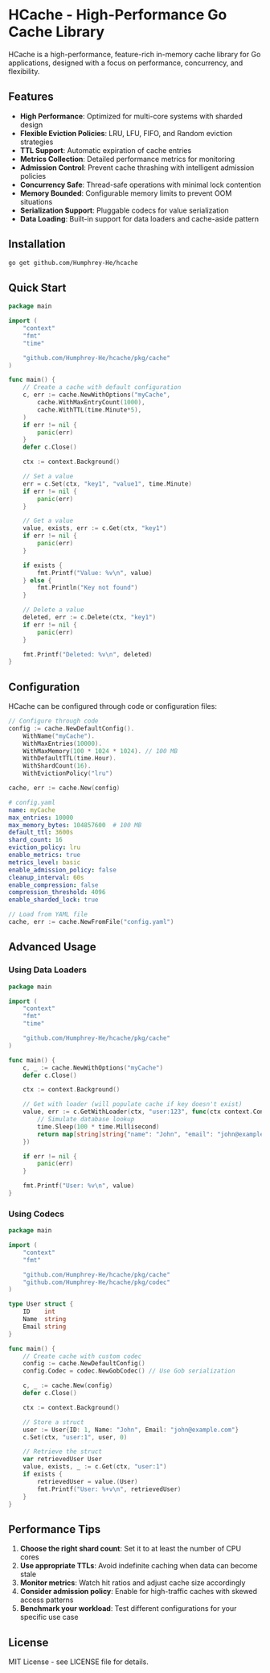 # HCache - High-Performance Go Cache Library

HCache is a high-performance, feature-rich in-memory cache library for Go applications, designed with a focus on performance, concurrency, and flexibility.

## Features

- **High Performance**: Optimized for multi-core systems with sharded design
- **Flexible Eviction Policies**: LRU, LFU, FIFO, and Random eviction strategies
- **TTL Support**: Automatic expiration of cache entries
- **Metrics Collection**: Detailed performance metrics for monitoring
- **Admission Control**: Prevent cache thrashing with intelligent admission policies
- **Concurrency Safe**: Thread-safe operations with minimal lock contention
- **Memory Bounded**: Configurable memory limits to prevent OOM situations
- **Serialization Support**: Pluggable codecs for value serialization
- **Data Loading**: Built-in support for data loaders and cache-aside pattern

## Installation

```bash
go get github.com/Humphrey-He/hcache
```

## Quick Start

```go
package main

import (
	"context"
	"fmt"
	"time"

	"github.com/Humphrey-He/hcache/pkg/cache"
)

func main() {
	// Create a cache with default configuration
	c, err := cache.NewWithOptions("myCache",
		cache.WithMaxEntryCount(1000),
		cache.WithTTL(time.Minute*5),
	)
	if err != nil {
		panic(err)
	}
	defer c.Close()

	ctx := context.Background()

	// Set a value
	err = c.Set(ctx, "key1", "value1", time.Minute)
	if err != nil {
		panic(err)
	}

	// Get a value
	value, exists, err := c.Get(ctx, "key1")
	if err != nil {
		panic(err)
	}

	if exists {
		fmt.Printf("Value: %v\n", value)
	} else {
		fmt.Println("Key not found")
	}

	// Delete a value
	deleted, err := c.Delete(ctx, "key1")
	if err != nil {
		panic(err)
	}

	fmt.Printf("Deleted: %v\n", deleted)
}
```

## Configuration

HCache can be configured through code or configuration files:

```go
// Configure through code
config := cache.NewDefaultConfig().
	WithName("myCache").
	WithMaxEntries(10000).
	WithMaxMemory(100 * 1024 * 1024). // 100 MB
	WithDefaultTTL(time.Hour).
	WithShardCount(16).
	WithEvictionPolicy("lru")

cache, err := cache.New(config)
```

```yaml
# config.yaml
name: myCache
max_entries: 10000
max_memory_bytes: 104857600  # 100 MB
default_ttl: 3600s
shard_count: 16
eviction_policy: lru
enable_metrics: true
metrics_level: basic
enable_admission_policy: false
cleanup_interval: 60s
enable_compression: false
compression_threshold: 4096
enable_sharded_lock: true
```

```go
// Load from YAML file
cache, err := cache.NewFromFile("config.yaml")
```

## Advanced Usage

### Using Data Loaders

```go
package main

import (
	"context"
	"fmt"
	"time"

	"github.com/Humphrey-He/hcache/pkg/cache"
)

func main() {
	c, _ := cache.NewWithOptions("myCache")
	defer c.Close()

	ctx := context.Background()

	// Get with loader (will populate cache if key doesn't exist)
	value, err := c.GetWithLoader(ctx, "user:123", func(ctx context.Context) (interface{}, time.Duration, error) {
		// Simulate database lookup
		time.Sleep(100 * time.Millisecond)
		return map[string]string{"name": "John", "email": "john@example.com"}, time.Minute * 5, nil
	})

	if err != nil {
		panic(err)
	}

	fmt.Printf("User: %v\n", value)
}
```

### Using Codecs

```go
package main

import (
	"context"
	"fmt"

	"github.com/Humphrey-He/hcache/pkg/cache"
	"github.com/Humphrey-He/hcache/pkg/codec"
)

type User struct {
	ID    int
	Name  string
	Email string
}

func main() {
	// Create cache with custom codec
	config := cache.NewDefaultConfig()
	config.Codec = codec.NewGobCodec() // Use Gob serialization

	c, _ := cache.New(config)
	defer c.Close()

	ctx := context.Background()

	// Store a struct
	user := User{ID: 1, Name: "John", Email: "john@example.com"}
	c.Set(ctx, "user:1", user, 0)

	// Retrieve the struct
	var retrievedUser User
	value, exists, _ := c.Get(ctx, "user:1")
	if exists {
		retrievedUser = value.(User)
		fmt.Printf("User: %+v\n", retrievedUser)
	}
}
```

## Performance Tips

1. **Choose the right shard count**: Set it to at least the number of CPU cores
2. **Use appropriate TTLs**: Avoid indefinite caching when data can become stale
3. **Monitor metrics**: Watch hit ratios and adjust cache size accordingly
4. **Consider admission policy**: Enable for high-traffic caches with skewed access patterns
5. **Benchmark your workload**: Test different configurations for your specific use case

## License

MIT License - see LICENSE file for details. 